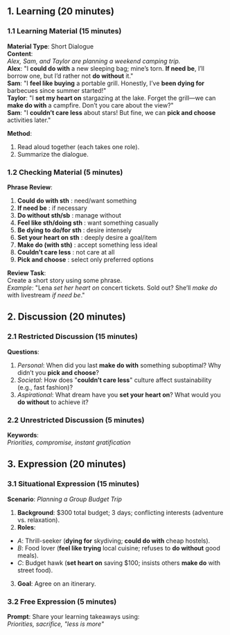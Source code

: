 ## 1. Learning (20 minutes)  
### 1.1 Learning Material (15 minutes)  
**Material Type**: Short Dialogue  
**Content**:  
 *Alex, Sam, and Taylor are planning a weekend camping trip.*  
 **Alex**: "I **could do with** a new sleeping bag; mine’s torn. **If need be**, I’ll borrow one, but I’d rather not **do without** it."  
 **Sam**: "I **feel like buying** a portable grill. Honestly, I’ve **been dying for** barbecues since summer started!"  
 **Taylor**: "I **set my heart on** stargazing at the lake. Forget the grill—we can **make do with** a campfire. Don’t you care about the view?"  
 **Sam**: "I **couldn’t care less** about stars! But fine, we can **pick and choose** activities later."  

**Method**:  
1. Read aloud together (each takes one role).  
2. Summarize the dialogue.

### 1.2 Checking Material (5 minutes)  
**Phrase Review**:  
1. **Could do with sth** : need/want something
2. **If need be** : if necessary  
3. **Do without sth/sb** : manage without  
4. **Feel like sth/doing sth** : want something casually  
5. **Be dying to do/for sth** : desire intensely  
6. **Set your heart on sth** : deeply desire a goal/item  
7. **Make do (with sth)** : accept something less ideal  
8. **Couldn’t care less**  : not care at all  
9. **Pick and choose** : select only preferred options

**Review Task**:  
Create a short story using some phrase.  
*Example*: "Lena *set her heart on* concert tickets. Sold out? She’ll *make do* with livestream *if need be*."  

## 2. Discussion (20 minutes)  
### 2.1 Restricted Discussion (15 minutes)  
**Questions**:  
1. *Personal*: When did you last **make do with** something suboptimal? Why didn’t you **pick and choose**?  
2. *Societal*: How does "**couldn’t care less**" culture affect sustainability (e.g., fast fashion)?  
3. *Aspirational*: What dream have you **set your heart on**? What would you **do without** to achieve it?  

### 2.2 Unrestricted Discussion (5 minutes)  
**Keywords**:  
*Priorities, compromise, instant gratification*  

## 3. Expression (20 minutes)  
### 3.1 Situational Expression (15 minutes)  
**Scenario**: *Planning a Group Budget Trip*  
1. **Background**: $300 total budget; 3 days; conflicting interests (adventure vs. relaxation).  
2. **Roles**:  
  - *A*: Thrill-seeker (**dying for** skydiving; **could do with** cheap hostels).  
  - *B*: Food lover (**feel like trying** local cuisine; refuses to **do without** good meals).  
  - *C*: Budget hawk (**set heart on** saving $100; insists others **make do** with street food).  
3. **Goal**: Agree on an itinerary.  

### 3.2 Free Expression (5 minutes)  
**Prompt**: Share your learning takeaways using:  
*Priorities, sacrifice, "less is more"*  